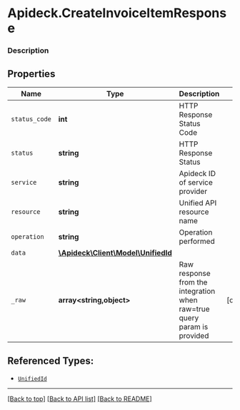 # Apideck.CreateInvoiceItemResponse

### Description

## Properties
Name | Type | Description | Notes
------------ | ------------- | ------------- | -------------
`status_code` | **int** | HTTP Response Status Code | 
`status` | **string** | HTTP Response Status | 
`service` | **string** | Apideck ID of service provider | 
`resource` | **string** | Unified API resource name | 
`operation` | **string** | Operation performed | 
`data` | [**\Apideck\Client\Model\UnifiedId**](UnifiedId.md) |  | 
`_raw` | **array&lt;string,object&gt;** | Raw response from the integration when raw=true query param is provided | [optional] 





## Referenced Types:





* [`UnifiedId`](UnifiedId.md)


---

[[Back to top]](#) [[Back to API list]](../../../../README.md#documentation-for-api-endpoints) [[Back to README]](../../../../README.md)


